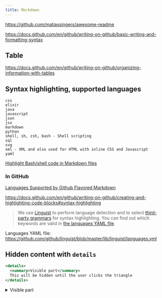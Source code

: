 ```yaml
---
title: Markdown
---
```


https://github.com/matiassingers/awesome-readme

https://docs.github.com/en/github/writing-on-github/basic-writing-and-formatting-syntax

## Table

https://docs.github.com/en/github/writing-on-github/organizing-information-with-tables

## Syntax highlighting, supported languages

```
css
elixir
java
javascript
json
jsx
markdown
python
shell, sh, zsh, bash - Shell scripting
sql
svg
xml - XML and also used for HTML with inline CSS and Javascript
yaml
```


[Highlight Bash/shell code in Markdown files](https://stackoverflow.com/q/20303826/4034572)

### In GitHub

[Languages Supported by Github Flavored Markdown](https://www.rubycoloredglasses.com/2013/04/languages-supported-by-github-flavored-markdown)

https://docs.github.com/en/github/writing-on-github/creating-and-highlighting-code-blocks#syntax-highlighting

> We use [Linguist](https://github.com/github/linguist) to perform language detection and to select [third-party grammars](https://github.com/github/linguist/blob/master/vendor/README.md) for syntax highlighting. You can find out which keywords are valid in [the languages YAML file](https://github.com/github/linguist/blob/master/lib/linguist/languages.yml).

Languages YAML file: https://github.com/github/linguist/blob/master/lib/linguist/languages.yml

## Hidden content with `details`

```xml
<details>
  <summary>Visible part</summary>
  This will be hidden until the user clicks the triangle
</details>
```

<details>
  <summary>Visible part</summary>
  This will be hidden until the user clicks the triangle
</details>
